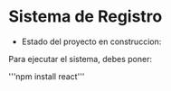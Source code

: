 <h1>Sistema de Registro</h1>

- Estado del proyecto en construccion:

Para ejecutar el sistema, debes poner:

'''npm install react'''
